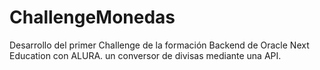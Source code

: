 # ChallengeMonedas
Desarrollo del primer Challenge de la formación Backend de Oracle Next Education con ALURA.  un conversor de divisas mediante una API.
